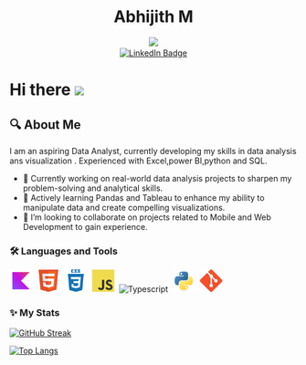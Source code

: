 <!--
**Abhijithm02/Abhijithm02** is a ✨ _special_ ✨ repository because its `README.md` (this file) appears on your GitHub profile.

Here are some ideas to get you started:

- 🔭 I’m currently working on ...
- 🌱 I’m currently learning ...
- 👯 I’m looking to collaborate on ...
- 🤔 I’m looking for help with ...
- 💬 Ask me about ...
- 📫 How to reach me: ...
- 😄 Pronouns: ...
- ⚡ Fun fact: ...
-->
<link rel="stylesheet" href="devicon.min.css">
<h1 id="name" align="center">
  <!--Shows the user name on top-->
  Abhijith M
</h1>

<div id="header" align="center">
  <!--Shows a gif below the name-->
  <img src="https://media.giphy.com/media/WFZvB7VIXBgiz3oDXE/giphy.gif" width="100"/>
</div>

<div id="badges" align="center">
  <!--Shows all contact links in horizontal order-->
  <a href="https://www.linkedin.com/in/abhijith-m-5bba77280">
    <img src="https://img.shields.io/badge/LinkedIn-blue?style=for-the-badge&logo=linkedin&logoColor=white" alt="LinkedIn Badge"/>
  </a>
</div>

<h1>
  <!--Greeting message with waving hand-->
  Hi there
  <img src="https://media.giphy.com/media/hvRJCLFzcasrR4ia7z/giphy.gif" width="30px"/>
</h1>

## 🔍 About Me
I am an aspiring Data Analyst, currently developing my skills in data analysis ans visualization . Experienced with Excel,power BI,python and SQL.

- 🔭 Currently working on real-world data analysis projects to sharpen my problem-solving and analytical skills.
- 🌱 Actively learning Pandas and Tableau to enhance my ability to manipulate data and create compelling visualizations.
- 🙌 I’m looking to collaborate on projects related to Mobile and Web Development to gain experience.

### 🛠️ Languages and Tools
<div>
  <!--Icons of languages that I have studied/used-->
 <img src="https://github.com/devicons/devicon/blob/master/icons/kotlin/kotlin-original.svg" title="Kotlin" alt="Kotlin" width="40" height="40"/>&nbsp;
 <img src="https://github.com/devicons/devicon/blob/master/icons/html5/html5-original.svg" title="HTML5" alt="HTML" width="40" height="40"/>&nbsp;
 <img src="https://github.com/devicons/devicon/blob/master/icons/css3/css3-plain-wordmark.svg"  title="CSS3" alt="CSS" width="40" height="40"/>&nbsp;
 <img src="https://github.com/devicons/devicon/blob/master/icons/javascript/javascript-original.svg" title="JavaScript" alt="JavaScript" width="40" height="40"/>&nbsp;
 <img src="https://github.com/devicons/devicon/blob/master/icons/Typescript/Typscript-original.svg" title="Typescript" alt="Typescript" width="40" height="40"/>&nbsp;
 <img src="https://github.com/devicons/devicon/blob/master/icons/python/python-original.svg" title="Python"  alt="Python" width="40" height="40"/>&nbsp;
 <img src="https://github.com/devicons/devicon/blob/master/icons/git/git-original.svg" title="SQL" **alt="SQL" width="40" height="40"/>&nbsp;
</div>

### ✨ My Stats
<!--Display my Github statistics-->
[![GitHub Streak](http://github-readme-streak-stats.herokuapp.com?user=Abhijithm02&theme=dark&background=000000)](https://git.io/streak-stats)

<!--Display my top languages used-->
[![Top Langs](https://github-readme-stats.vercel.app/api/top-langs/?username=Abhijithm02&layout=compact&theme=vision-friendly-dark)](https://github.com/anuraghazra/github-readme-stats)
